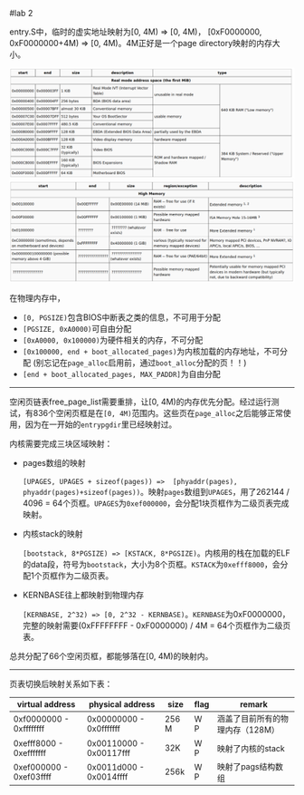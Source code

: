 #lab 2

entry.S中，临时的虚实地址映射为[0, 4M) => [0, 4M)， [0xF0000000, 0xF0000000+4M) => [0, 4M)。4M正好是一个page directory映射的内存大小。

![低地址物理内存映射](img/memory1.png)
![高地址物理内存映射](img/memory2.png)

在物理内存中，

- `[0, PGSIZE)`包含BIOS中断表之类的信息，不可用于分配
- `[PGSIZE, 0xA0000)`可自由分配
- `[0xA0000, 0x100000)`为硬件相关的内存，不可分配
- `[0x100000, end + boot_allocated_pages)`为内核加载的内存地址，不可分配 (别忘记在`page_alloc`启用前，通过`boot_alloc`分配的页！！)
- `[end + boot_allocated_pages, MAX_PADDR]`为自由分配

---

空闲页链表free_page_list需要重排，让[0, 4M)的内存优先分配。经过运行测试，有836个空闲页框是在`[0, 4M)`范围内。这些页在`page_alloc`之后能够正常使用，因为在一开始的`entrypgdir`里已经映射过。

内核需要完成三块区域映射：

- pages数组的映射
  
  `[UPAGES, UPAGES + sizeof(pages)) =>  [phyaddr(pages), phyaddr(pages)+sizeof(pages))`。映射`pages`数组到`UPAGES`，用了262144 / 4096 = 64个页框。`UPAGES`为`0xef000000`，会分配1块页框作为二级页表完成映射。

- 内核stack的映射
  
  `[bootstack, 8*PGSIZE) => [KSTACK, 8*PGSIZE)`。内核用的栈在加载的ELF的data段，符号为`bootstack`，大小为8个页框。`KSTACK`为`0xefff8000`，会分配1个页框作为二级页表。

- KERNBASE往上都映射到物理内存
  
  `[KERNBASE, 2^32) => [0, 2^32 - KERNBASE)`。`KERNBASE`为0xF0000000，完整的映射需要(0xFFFFFFFF - 0xF0000000) / 4M  = 64个页框作为二级页表。

总共分配了66个空闲页框，都能够落在[0, 4M)的映射内。


---

页表切换后映射关系如下表：

| virtual address | physical address | size | flag | remark |
| ---                     | ---                     | ---   | --- | --- |
| 0xf0000000 - 0xffffffff | 0x00000000 - 0x0fffffff | 256 M | W P | 涵盖了目前所有的物理内存（128M） |
| 0xefff8000 - 0xefffffff | 0x00110000 - 0x00117fff | 32K   | W P | 映射了内核的stack |
| 0xef000000 - 0xef03ffff | 0x0011d000 - 0x0014ffff | 256k  | W P | 映射了pags结构数组 |
